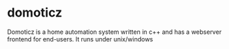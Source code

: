 # domoticz
Domoticz is a home automation system written in c++ and has a webserver frontend for end-users. It runs under unix/windows
